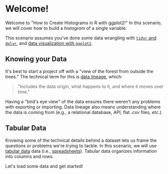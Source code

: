 # Welcome!

Welcome to "How to Create Histograms in R with ggplot2!" In this scenario, we will cover how to build a _histogram_ of a single variable.

This scenario assumes you've done some data wrangling with [`tidyr` and `dplyr`](https://learning.oreilly.com/scenarios/-/9781492079064), and [data visualization with `ggplot2`](https://learning.oreilly.com/scenarios/-/9781492079071).

## Knowing your Data

It's best to start a project off with a "view of the forest from outside the trees." The technical term for this is [data lineage](https://en.wikipedia.org/wiki/Data_lineage#), which:

> "Includes the data origin, what happens to it, and where it moves over time."

Having a "bird's eye view" of the data ensures there weren't any problems with exporting or importing. Data lineage also means understanding where the data is coming from (e.g., a relational database, API, flat _.csv_ files, etc.).

## Tabular Data

Knowing some of the technical details behind a dataset lets us frame the questions or problems we're trying to tackle. In this scenario, we will use [tabular data](http://bit.ly/3aXXB4I) data (i.e., [spreadsheets](https://en.wikipedia.org/wiki/Spreadsheet)). Tabular data organizes information into columns and rows.

Let's load some data and get started!
